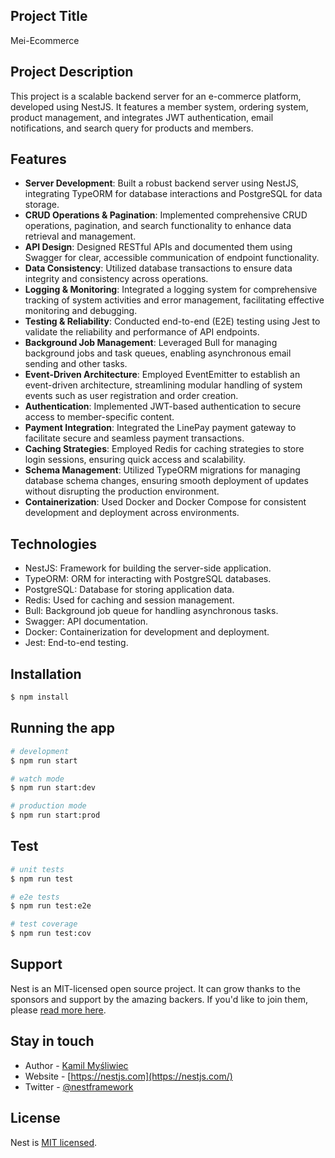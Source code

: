 
## Project Title
Mei-Ecommerce

## Project Description
This project is a scalable backend server for an e-commerce platform, developed using NestJS. It features a member system, ordering system, product management, and integrates JWT authentication, email notifications, and search query for products and members.

## Features

- **Server Development**: Built a robust backend server using NestJS, integrating TypeORM for database interactions and PostgreSQL for data storage.
- **CRUD Operations & Pagination**: Implemented comprehensive CRUD operations, pagination, and search functionality to enhance data retrieval and management.
- **API Design**: Designed RESTful APIs and documented them using Swagger for clear, accessible communication of endpoint functionality.
- **Data Consistency**: Utilized database transactions to ensure data integrity and consistency across operations.
- **Logging & Monitoring**: Integrated a logging system for comprehensive tracking of system activities and error management, facilitating effective monitoring and debugging.
- **Testing & Reliability**: Conducted end-to-end (E2E) testing using Jest to validate the reliability and performance of API endpoints.
- **Background Job Management**: Leveraged Bull for managing background jobs and task queues, enabling asynchronous email sending and other tasks.
- **Event-Driven Architecture**: Employed EventEmitter to establish an event-driven architecture, streamlining modular handling of system events such as user registration and order creation.
- **Authentication**: Implemented JWT-based authentication to secure access to member-specific content.
- **Payment Integration**: Integrated the LinePay payment gateway to facilitate secure and seamless payment transactions.
- **Caching Strategies**: Employed Redis for caching strategies to store login sessions, ensuring quick access and scalability.
- **Schema Management**: Utilized TypeORM migrations for managing database schema changes, ensuring smooth deployment of updates without disrupting the production environment.
- **Containerization**: Used Docker and Docker Compose for consistent development and deployment across environments.

## Technologies
- NestJS: Framework for building the server-side application.
- TypeORM: ORM for interacting with PostgreSQL databases.
- PostgreSQL: Database for storing application data.
- Redis: Used for caching and session management.
- Bull: Background job queue for handling asynchronous tasks.
- Swagger: API documentation.
- Docker: Containerization for development and deployment.
- Jest: End-to-end testing.

## Installation

```bash
$ npm install
```

## Running the app

```bash
# development
$ npm run start

# watch mode
$ npm run start:dev

# production mode
$ npm run start:prod
```

## Test

```bash
# unit tests
$ npm run test

# e2e tests
$ npm run test:e2e

# test coverage
$ npm run test:cov
```

## Support

Nest is an MIT-licensed open source project. It can grow thanks to the sponsors and support by the amazing backers. If you'd like to join them, please [read more here](https://docs.nestjs.com/support).

## Stay in touch

- Author - [Kamil Myśliwiec](https://kamilmysliwiec.com)
- Website - [https://nestjs.com](https://nestjs.com/)
- Twitter - [@nestframework](https://twitter.com/nestframework)

## License

Nest is [MIT licensed](LICENSE).
